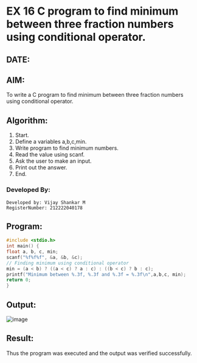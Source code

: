 # EX 16 C program to find minimum between three fraction numbers using conditional operator.
## DATE:
## AIM:
To write a C program to find minimum between three fraction numbers using conditional operator.

## Algorithm:
1. Start.
2. Define a variables a,b,c,min.
3. Write program to find minimum numbers.
4. Read the value using scanf.
5. Ask the user to make an input.
6. Print out the answer.
7. End. 

### Developed By:
```
Developed by: Vijay Shankar M
RegisterNumber: 212222040178
```

## Program:
```c program
#include <stdio.h>
int main() {
float a, b, c, min;
scanf("%f%f%f", &a, &b, &c);
// Finding minimum using conditional operator 
min = (a < b) ? ((a < c) ? a : c) : ((b < c) ? b : c);
printf("Minimum between %.3f, %.3f and %.3f = %.3f\n",a,b,c, min);
return 0;
}
```

## Output:
![image](https://github.com/user-attachments/assets/0f34eb6e-9c2d-4f9b-805f-fac82611aae1)


## Result:
Thus the program was executed and the output was verified successfully.
